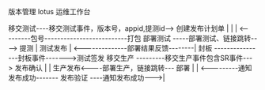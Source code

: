 版本管理    lotus   运维工作台

移交测试----移交测试事件，版本号，appid,提测id--> 创建发布计划单
|                                                   |
| <---------包号--------------------------打包
部署测试 -----部署测试、链接跳转----> 提测
                                    |
                                    测试发布
| <--------------部署结果反馈--------|
封板 ----------------封板事件------->测试签发
移交生产 ---------移交生产事件包含SR事件---> 发布确认
                                            |
                                            |
                                        生产发布<----部署生产，链接跳转--- 部署
                                            |
|  <---------通知发布成功-------         发布验证 ----通知发布成功--->|


